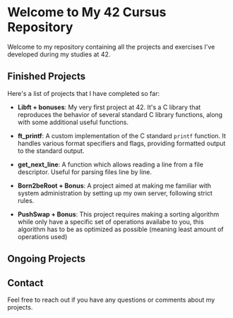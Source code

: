 # Welcome to My 42 Cursus Repository

Welcome to my repository containing all the projects and exercises I've developed during my studies at 42.

## Finished Projects

Here's a list of projects that I have completed so far:

- **Libft + bonuses**: My very first project at 42. It's a C library that reproduces the behavior of several standard C library functions, along with some additional useful functions.

- **ft_printf**: A custom implementation of the C standard `printf` function. It handles various format specifiers and flags, providing formatted output to the standard output.

- **get_next_line**: A function which allows reading a line from a file descriptor. Useful for parsing files line by line.

- **Born2beRoot + Bonus**: A project aimed at making me familiar with system administration by setting up my own server, following strict rules.

- **PushSwap + Bonus**: This project requires making a sorting algorithm while only have a specific set of operations availabe to you, this algorithm has to be as optimized as possible (meaning least amount of operations used)

## Ongoing Projects


## Contact

Feel free to reach out if you have any questions or comments about my projects.
